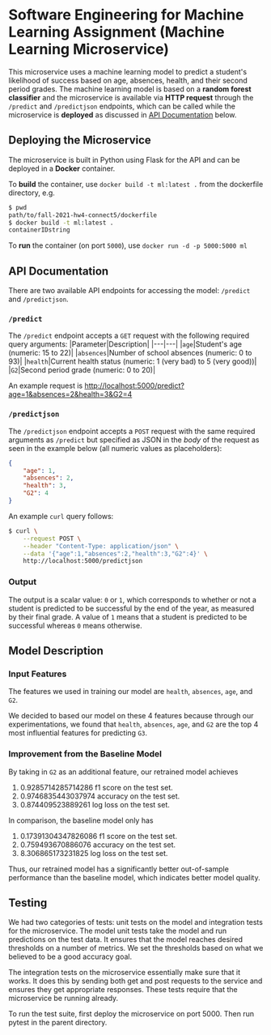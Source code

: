 # Software Engineering for Machine Learning Assignment (Machine Learning Microservice)
This microservice uses a machine learning model to predict a student's likelihood of success based on age, absences, health, and their second period grades. The machine learning model is based on a **random forest classifier** and the microservice is available via **HTTP request** through the `/predict` and `/predictjson` endpoints, which can be called while the microservice is **deployed** as discussed in [API Documentation](https://github.com/CMU-313/fall-2021-hw4-connect5#api-documentation) below.

## Deploying the Microservice
The microservice is built in Python using Flask for the API and can be deployed in a **Docker** container.

To **build** the container, use `docker build -t ml:latest .` from the dockerfile directory, e.g.
```sh
$ pwd
path/to/fall-2021-hw4-connect5/dockerfile
$ docker build -t ml:latest .
containerIDstring
```

To **run** the container (on port `5000`), use `docker run -d -p 5000:5000 ml`

## API Documentation
There are two available API endpoints for accessing the model: `/predict` and `/predictjson`.

### `/predict`
The `/predict` endpoint accepts a `GET` request with the following required query arguments:
|Parameter|Description|
|---|---|
|`age`|Student's age (numeric: 15 to 22)|
|`absences`|Number of school absences (numeric: 0 to 93)|
|`health`|Current health status (numeric: 1 (very bad) to 5 (very good))|
|`G2`|Second period grade (numeric: 0 to 20)|

An example request is [http://localhost:5000/predict?age=1&absences=2&health=3&G2=4](http://localhost:5000/predict?age=1&absences=2&health=3&G2=4)

### `/predictjson`
The `/predictjson` endpoint accepts a `POST` request with the same required arguments as `/predict` but specified as JSON in the *body* of the request as seen in the example below (all numeric values as placeholders):
```json
{
    "age": 1,
    "absences": 2,
    "health": 3,
    "G2": 4
}
```

An example `curl` query follows:
```sh
$ curl \
    --request POST \
    --header "Content-Type: application/json" \
    --data '{"age":1,"absences":2,"health":3,"G2":4}' \
    http://localhost:5000/predictjson
```

### Output
The output is a scalar value: `0` or `1`, which corresponds to whether or not a student is predicted to be successful by the end of the year, as measured by their final grade. A value of `1` means that a student is predicted to be successful whereas `0` means otherwise.

## Model Description

### Input Features
The features we used in training our model are `health`, `absences`, `age`, and `G2`.

We decided to based our model on these 4 features because through our experimentations, we found that `health`, `absences`, `age`, and `G2` are the top 4 most influential features for predicting `G3`.

### Improvement from the Baseline Model
By taking in `G2` as an additional feature, our retrained model achieves 

1. 0.9285714285714286 f1 score on the test set.
2. 0.9746835443037974 accuracy on the test set.
3. 0.874409523889261 log loss on the test set.

In comparison, the baseline model only has

1. 0.17391304347826086 f1 score on the test set.
2. 0.759493670886076 accuracy on the test set.
3. 8.306865173231825 log loss on the test set.

Thus, our retrained model has a significantly better out-of-sample performance than the baseline model, which indicates better model quality.

## Testing
We had two categories of tests: unit tests on the model and integration tests for the microservice. The model unit tests take the model
and run predictions on the test data. It ensures that the model reaches desired thresholds on a number of metrics. We set the thresholds
based on what we believed to be a good accuracy goal.

The integration tests on the microservice essentially make sure that it works. It does this by sending both get and post requests to
the service and ensures they get appropriate responses. These tests require that the microservice be running already.

To run the test suite, first deploy the microservice on port 5000. Then run pytest in the parent directory.
